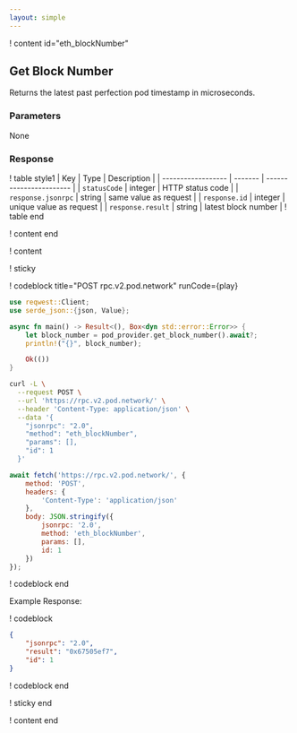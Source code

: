 ```yaml
---
layout: simple
---
```


<script>
    async function play() {
        return fetch('https://rpc.v2.pod.network/', {
            method: 'POST',
            headers: {
                'Content-Type': 'application/json',
            },
            body: JSON.stringify({
                jsonrpc: '2.0',
                method: 'eth_blockNumber',
                params: [],
                id: 1
            })
        })
    }
</script>

! content id="eth_blockNumber"

## Get Block Number

Returns the latest past perfection pod timestamp in microseconds.

### Parameters

None

### Response

! table style1
| Key                | Type    | Description             |
| ------------------ | ------- | ----------------------- |
| `statusCode`       | integer | HTTP status code        |
| `response.jsonrpc` | string  | same value as request   |
| `response.id`      | integer | unique value as request |
| `response.result`  | string  | latest block number     |
! table end

! content end

! content

! sticky

! codeblock title="POST rpc.v2.pod.network" runCode={play}

```rust alias="rust"
use reqwest::Client;
use serde_json::{json, Value};

async fn main() -> Result<(), Box<dyn std::error::Error>> {
    let block_number = pod_provider.get_block_number().await?;
    println!("{}", block_number);

    Ok(())
}
```

```bash alias="curl"
curl -L \
  --request POST \
  --url 'https://rpc.v2.pod.network/' \
  --header 'Content-Type: application/json' \
  --data '{
    "jsonrpc": "2.0",
    "method": "eth_blockNumber",
    "params": [],
    "id": 1
  }'
```

```js alias="javascript"
await fetch('https://rpc.v2.pod.network/', {
	method: 'POST',
	headers: {
		'Content-Type': 'application/json'
	},
	body: JSON.stringify({
		jsonrpc: '2.0',
		method: 'eth_blockNumber',
		params: [],
		id: 1
	})
});
```

! codeblock end

Example Response:

! codeblock

```json
{
	"jsonrpc": "2.0",
	"result": "0x67505ef7",
	"id": 1
}
```

! codeblock end

! sticky end

! content end
